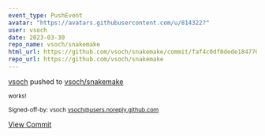 ```yaml
---
event_type: PushEvent
avatar: "https://avatars.githubusercontent.com/u/814322?"
user: vsoch
date: 2023-03-30
repo_name: vsoch/snakemake
html_url: https://github.com/vsoch/snakemake/commit/faf4c0df0dede184770d5125beb4f59f4c15f758
repo_url: https://github.com/vsoch/snakemake
---
```


<a href='https://github.com/vsoch' target='_blank'>vsoch</a> pushed to <a href='https://github.com/vsoch/snakemake' target='_blank'>vsoch/snakemake</a>

<small>works!

Signed-off-by: vsoch <vsoch@users.noreply.github.com></small>

<a href='https://github.com/vsoch/snakemake/commit/faf4c0df0dede184770d5125beb4f59f4c15f758' target='_blank'>View Commit</a>